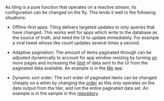 As tiling is a pure function that operates on a reactive stream, its configuration can be changed on the fly.
This lends it well to the following situations:

* Offline-first apps: Tiling delivers targeted updates to only queries that have changed. This works well for
  apps which write to the database as the source of truth, and need the UI to update immediately. For example
  a viral tweet whose like count updates several times a second.

* Adaptive pagination: The amount of items paginated through can be adjusted dynamically to account for app window
  resizing by turning [on](https://github.com/tunjid/Tiler#inputrequest) more pages and increasing the
  [limit](https://github.com/tunjid/Tiler#inputlimiter) of data sent to the UI from the paginated data available.
  An example is in the [Me](https://github.com/tunjid/me/blob/main/common/feature-archive-list/src/commonMain/kotlin/com/tunjid/me/feature/archivelist/ArchiveLoading.kt) app.

* Dynamic sort order: The sort order of paginated items can be changed cheaply on a whim by changing the
  [order](https://github.com/tunjid/Tiler#inputorder) as this only operates on the data output from the tiler, and not
  the entire paginated data set. An example is in the sample in this
  [repository](https://github.com/tunjid/Tiler/blob/develop/common/src/commonMain/kotlin/com/tunjid/demo/common/ui/numbers/advanced/NumberFetching.kt).
